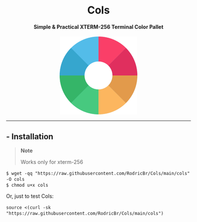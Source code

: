 <h1 align="center">Cols</h2>

<h4 align="center"><strong>Simple & Practical XTERM-256 Terminal Color Pallet</strong></h4>

<p align="center">
  <img border="0" src="./color-pallet.png" alt="Color Pallet">
</p>

<hr>

## - Installation <br>
> **Note**
>
> Works only for xterm-256
```console
$ wget -qq "https://raw.githubusercontent.com/RodricBr/Cols/main/cols" -O cols
$ chmod u+x cols
```

Or, just to test Cols:
```console
source <(curl -sk "https://raw.githubusercontent.com/RodricBr/Cols/main/cols")
```

<br>

